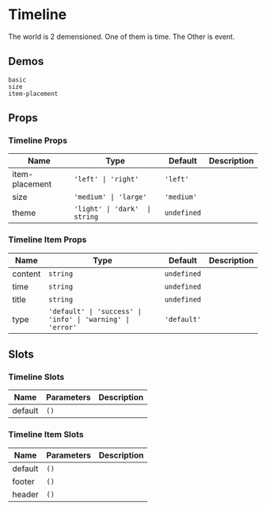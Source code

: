 # Timeline
The world is 2 demensioned. One of them is time. The Other is event.
## Demos
```demo
basic
size
item-placement
```
## Props
### Timeline Props
|Name|Type|Default|Description|
|-|-|-|-|
|item-placement|`'left' \| 'right'`|`'left'`||
|size|`'medium' \| 'large'`|`'medium'`||
|theme|`'light' \| 'dark'  \| string`|`undefined`||

### Timeline Item Props
|Name|Type|Default|Description|
|-|-|-|-|
|content|`string`|`undefined`||
|time|`string`|`undefined`||
|title|`string`|`undefined`||
|type|`'default' \| 'success' \| 'info' \| 'warning' \| 'error'`|`'default'`||

## Slots
### Timeline Slots
|Name|Parameters|Description|
|-|-|-|
|default|`()`||

### Timeline Item Slots
|Name|Parameters|Description|
|-|-|-|
|default|`()`||
|footer|`()`||
|header|`()`||